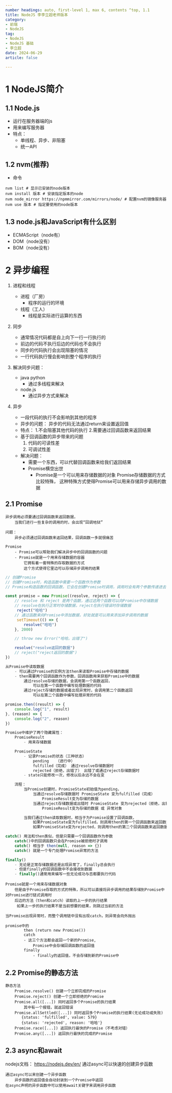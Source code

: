 ```yaml
---
number headings: auto, first-level 1, max 6, contents ^top, 1.1
title: NodeJS 李李立超老师版本
category: 
- 前端
- NodeJS
tag: 
- NodeJS
- NodeJS 基础
- 李立超
date: 2024-06-29
article: false

---
```

# 1 NodeJS简介


## 1.1 Node.js
 
- 运行在服务器端的js
- 用来编写服务器
- 特点：
	- 单线程、异步、非阻塞
	- 统一API

## 1.2 nvm(推荐)
- 命令
```shell
nvm list # 显示已安装的node版本
nvm install 版本 # 安装指定版本的node
nvm node_mirror https://npmmirror.com/mirrors/node/ # 配置nvm的镜像服务器
nvm use 版本 # 指定要使用的node版本
```

## 1.3 node.js和JavaScript有什么区别
- ECMAScript（node有） 
- DOM（node没有） 
- BOM（node没有）



# 2 异步编程

1. 进程和线程
	- 进程（厂房）
		- 程序的运行的环境
	- 线程（工人）
		- 线程是实际进行运算的东西

2. 同步
	- 通常情况代码都是自上向下一行一行执行的
	- 前边的代码不执行后边的代码也不会执行
	- 同步的代码执行会出现阻塞的情况
	- 一行代码执行慢会影响到整个程序的执行

3. 解决同步问题：
	- java python
		- 通过多线程来解决
	- node.js
		- 通过异步方式来解决

4. 异步
	- 一段代码的执行不会影响到其他的程序
	- 异步的问题：
		异步的代码无法通过return来设置返回值
	- 特点：
		1.不会阻塞其他代码的执行
		2.需要通过回调函数来返回结果
	- 基于回调函数的异步带来的问题
		1. 代码的可读性差
		2. 可调试性差
	- 解决问题：
		- 需要一个东西，可以代替回调函数来给我们返回结果
		- Promise横空出世
			- Promise是一个可以用来存储数据的对象
				Promise存储数据的方式比较特殊，
				这种特殊方式使得Promise可以用来存储异步调用的数据


## 2.1 Promise

```
异步调用必须要通过回调函数来返回数据，
	当我们进行一些复杂的调用的时，会出现“回调地狱”

问题：
	异步必须通过回调函数来返回结果，回调函数一多就很痛苦

Promise
	- Promise可以帮助我们解决异步中的回调函数的问题
	- Promise就是一个用来存储数据的容器
		它拥有着一套特殊的存取数据的方式
		这个方式使得它里边可以存储异步调用的结果
```


```js
// 创建Promise
// 创建Promise时，构造函数中需要一个函数作为参数
// Promise构造函数的回调函数，它会在创建Promise时调用，调用时会有两个参数传递进去

const promise = new Promise((resolve, reject) => {
    // resolve 和 reject 是两个函数，通过这两个函数可以向Promise中存储数据
    // resolve在执行正常时存储数据，reject在执行错误时存储数据
     reject("哈哈")
    // 通过函数来向Promise中添加数据，好处就是可以用来添加异步调用的数据
     setTimeout(() => {
        resolve("哈哈")
    }, 2000)

    // throw new Error("哈哈，出错了")

    resolve("resolve返回的数据")
    // reject("reject返回的数据")
})

从Promise中读取数据
	- 可以通过Promise的实例方法then来读取Promise中存储的数据
	- then需要两个回调函数作为参数，回调函数用来获取Promise中的数据
		通过resolve存储的数据，会调用第一个函数返回，
			可以在第一个函数中编写处理数据的代码
		通过reject存储的数据或者出现异常时，会调用第二个函数返回
			可以在第二个函数中编写处理异常的代码

promise.then((result) => {
    console.log("1", result)
}, (reason) => {
    console.log("2", reason)
})


```

```js
Promise中维护了两个隐藏属性：
	PromiseResult
		- 用来存储数据

	PromiseState
		- 记录Promise的状态（三种状态）
			pending   （进行中）
			fulfilled（完成） 通过resolve存储数据时
			rejected（拒绝，出错了） 出错了或通过reject存储数据时
		- state只能修改一次，修改以后永远不会在变

	流程：
		当Promise创建时，PromiseState初始值为pending，
			当通过resolve存储数据时 PromiseState 变为fulfilled（完成）
				PromiseResult变为存储的数据
			当通过reject存储数据或出错时 PromiseState 变为rejected（拒绝，出错了）
				PromiseResult变为存储的数据 或 异常对象

		当我们通过then读取数据时，相当于为Promise设置了回调函数，
			如果PromiseState变为fulfilled，则调用then的第一个回调函数来返回数据
			如果PromiseState变为rejected，则调用then的第二个回调函数来返回数据

```

```js
catch() 用法和then类似，但是只需要一个回调函数作为参数
	catch()中的回调函数只会在Promise被拒绝时才调用
	catch() 相当于 then(null, reason => {})
	catch() 就是一个专门处理Promise异常的方法

finally() 
	- 无论是正常存储数据还是出现异常了，finally总会执行
	- 但是finally的回调函数中不会接收到数据
	- finally()通常用来编写一些无论成功与否都要执行代码
```

```
Promise就是一个用来存储数据对象
    但是由于Promise存取的方式的特殊，所以可以直接将异步调用的结果存储到Promise中
对Promise进行链式调用时
    后边的方法（then和catch）读取的上一步的执行结果
     如果上一步的执行结果不是当前想要的结果，则跳过当前的方法

当Promise出现异常时，而整个调用链中没有出现catch，则异常会向外抛出

promise中的
        then (return new Promise())
        catch
        - 这三个方法都会返回一个新的Promise,
            Promise中会存储回调函数的返回值
        finally
            - finally的返回值，不会存储到新的Promise中
```

## 2.2 Promise的静态方法

```
静态方法
	Promise.resolve() 创建一个立即完成的Promise
	Promise.reject() 创建一个立即拒绝的Promise
	Promise.all([...]) 同时返回多个Promise的执行结果
		其中有一个报错，就返回错误
	Promise.allSettled([...]) 同时返回多个Promise的执行结果(无论成功或失败)
	   {status: 'fulfilled', value: 579}
	   {status: 'rejected', reason: '哈哈'}
	Promise.race([...]) 返回执行最快的Promise（不考虑对错）
	Promise.any([...]) 返回执行最快的完成的Promise
```



## 2.3 async和await


nodejs文档： https://nodejs.dev/en/ 通过async可以快速的创建异步函数

```
通过async可以来创建一个异步函数
	异步函数的返回值会自动封装到一个Promise中返回
在async声明的异步函数中可以使用await关键字来调用异步函数
```

































































































